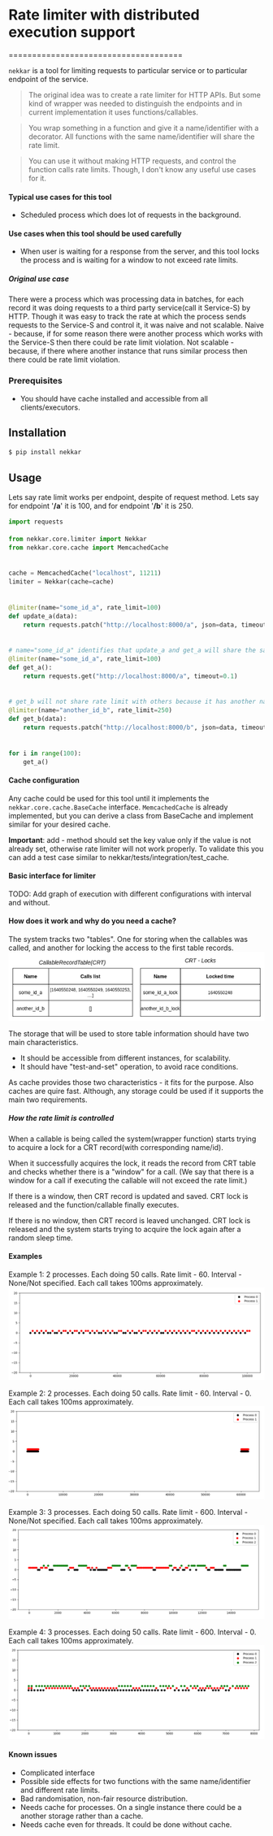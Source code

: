 # Rate limiter with distributed execution support
=====================================

`nekkar` is a tool for limiting requests to particular service or to particular endpoint of the service.
> The original idea was to create a rate limiter for HTTP APIs. But some kind of wrapper was needed to distinguish the endpoints and in current implementation it uses functions/callables.

> You wrap something in a function and give it a name/identifier with a decorator. All functions with the same name/identifier will share the rate limit.

> You can use it without making HTTP requests, and control the function calls rate limits. Though, I don't know any useful use cases for it.

#### Typical use cases for this tool

- Scheduled process which does lot of requests in the background.

#### Use cases when this tool should be used carefully

- When user is waiting for a response from the server, and this tool locks the process and is waiting for a window to not exceed rate limits.


##### Original use case

There were a process which was processing data in batches, for each record it was doing requests to a third party service(call it Service-S) by HTTP.
Though it was easy to track the rate at which the process sends requests to the Service-S and control it, it was naive and not scalable.
Naive - because, if for some reason there were another process which works with the Service-S then there could be rate limit violation.
Not scalable - because, if there where another instance that runs similar process then there could be rate limit violation.


### Prerequisites
- You should have cache installed and accessible from all clients/executors.


## Installation
```bash
$ pip install nekkar
```

## Usage
Lets say rate limit works per endpoint, despite of request method.
Lets say for endpoint '**/a**' it is 100, and for endpoint '**/b**' it is 250.
```python
import requests

from nekkar.core.limiter import Nekkar
from nekkar.core.cache import MemcachedCache


cache = MemcachedCache("localhost", 11211)
limiter = Nekkar(cache=cache)


@limiter(name="some_id_a", rate_limit=100)
def update_a(data):
    return requests.patch("http://localhost:8000/a", json=data, timeout=0.1)


# name="some_id_a" identifies that update_a and get_a will share the same rate limit.
@limiter(name="some_id_a", rate_limit=100)
def get_a():
    return requests.get("http://localhost:8000/a", timeout=0.1)


# get_b will not share rate limit with others because it has another name/identifier.
@limiter(name="another_id_b", rate_limit=250)
def get_b(data):
    return requests.patch("http://localhost:8000/b", json=data, timeout=0.1)


for i in range(100):
    get_a()
```


#### Cache configuration
Any cache could be used for this tool until it implements the `nekkar.core.cache.BaseCache` interface.
`MemcachedCache` is already implemented, but you can derive a class from BaseCache and implement similar for your desired cache.

**Important**: add - method should set the key value only if the value is not already set, otherwise rate limiter will not work properly. To validate this you can add a test case similar to nekkar/tests/integration/test_cache.


#### Basic interface for limiter
TODO: Add graph of execution with different configurations with interval and without.


#### How does it work and why do you need a cache?
The system tracks two "tables". One for storing when the callables was called, and another for locking the access to the first table records.
![Alt text](assets/crt_crt_lock.png?raw=true "CRT and CRT-Lock")

The storage that will be used to store table information should have two main characteristics.
- It should be accessible from different instances, for scalability.
- It should have "test-and-set" operation, to avoid race conditions.

As cache provides those two characteristics - it fits for the purpose. Also caches are quire fast.
Although, any storage could be used if it supports the main two requirements.

##### How the rate limit is controlled
When a callable is being called the system(wrapper function) starts trying to acquire a lock for a CRT record(with corresponding name/id).

When it successfully acquires the lock, it reads the record from CRT table and checks whether there is a "window" for a call.
(We say that there is a window for a call if executing the callable will not exceed the rate limit.)

If there is a window, then CRT record is updated and saved. CRT lock is released and the function/callable finally executes.

If there is no window, then CRT record is leaved unchanged. CRT lock is released and the system starts trying to acquire the lock again after a random sleep time.


#### Examples
Example 1:
2 processes.
Each doing 50 calls.
Rate limit - 60.
Interval - None/Not specified.
Each call takes 100ms approximately.
![Alt text](assets/concurrent_2_50_60_None.png?raw=true "CRT and CRT-Lock")

Example 2:
2 processes.
Each doing 50 calls.
Rate limit - 60.
Interval - 0.
Each call takes 100ms approximately.
![Alt text](assets/concurrent_2_50_60_0.png?raw=true "CRT and CRT-Lock")

Example 3:
3 processes.
Each doing 50 calls.
Rate limit - 600.
Interval - None/Not specified.
Each call takes 100ms approximately.
![Alt text](assets/concurrent_3_50_600_None.png?raw=true "CRT and CRT-Lock")

Example 4:
3 processes.
Each doing 50 calls.
Rate limit - 600.
Interval - 0.
Each call takes 100ms approximately.
![Alt text](assets/concurrent_3_50_600_0.png?raw=true "CRT and CRT-Lock")


#### Known issues
- Complicated interface
- Possible side effects for two functions with the same name/identifier and different rate limits.
- Bad randomisation, non-fair resource distribution.
- Needs cache for processes. On a single instance there could be a another storage rather than a cache.
- Needs cache even for threads. It could be done without cache.
